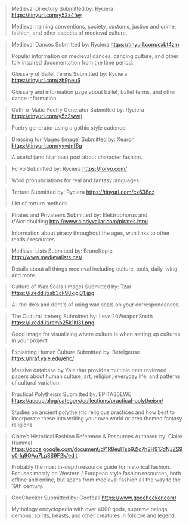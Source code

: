 > Medieval Directory
> Submitted by:  Ryciera 
> <https://tinyurl.com/y52x4fey>
>  
> Medieval naming conventions, society, customs, justice and crime, fashion, and other aspects of medieval culture. 

> Medieval Dances
> Submitted by: Ryciera 
> <https://tinyurl.com/cxbt4zm>
>  
> Popular information on medieval dances, dancing culture, and other folk inspired documentation from the time period.

> Glossary of Ballet Terms
> Submitted by: Ryciera 
> <https://tinyurl.com/zh9peu6>
>  
> Glossary and information page about ballet, ballet terms, and other dance information. 

> Goth-o-Matic Poetry Generator
> Submitted by: Ryciera 
> <https://tinyurl.com/y5z2wwtj>
>  
> Poetry generator using a gothic style cadence.

> Dressing for Mages (image)
> Submitted by: Xearon 
> <https://tinyurl.com/yyvdnf6g>
>  
> A useful (and hilarious) post about character fashion.

> Forvo
> Submitted by: Ryciera 
> <https://forvo.com/>
>  
> Word pronunciations for real and fantasy languages.

> Torture
> Submitted by: Ryciera 
> <https://tinyurl.com/cx638oz>
>  
> List of torture methods.

> Pirates and Privateers
> Submitted by: Elektrophorus and r/Worldbulding
> <http://www.cindyvallar.com/pirates.html>
>  
> Information about piracy throughout the ages, with links to other reads / resources

> Medieval Lists
> Submitted by: BrunoKopte
> <http://www.medievalists.net/>
>  
> Details about all things medieval including culture, tools, daily living, and more.

> Culture of Wax Seals (Image)
> Submitted by: Tzar
> <https://i.redd.it/sb3ck98kjgj31.jpg>
>  
> All the do's and dont's of using wax seals on your correspondences.

> The Cultural Iceberg
> Submitted by: Level20WeaponSmith
> <https://i.redd.it/remb25k1ltl31.png>
> 
> Good image for visualizing where culture is when setting up cultures in your project.

> Explaining Human Culture
> Submitted by: Betelgeuse
> <https://hraf.yale.edu/ehc/>
> 
> Massive database by Yale that provides multiple peer reviewed papers about human culture, art, religion, everyday life, and patterns of cultural variation.

> Practical Polytheism
> Submitted by: EP-TA20EWE
> <https://acoup.blog/category/collections/practical-polytheism/>
> 
> Studies on ancient polytheistic religious practices and how best to incorporate these into writing your own world or area themed fantasy religions

> Claire’s Historical Fashion Reference & Resources
> Authored by: Claire Hummel
> <https://docs.google.com/document/d/1R8eulTsb9Zlc7h2H917dNJZS9s0rIq9OAu7LpSS9F2k/edit>
> 
> Probably the most in-depth resource guide for historical fashion. Focuses mostly on Western / European style fashion resources, both offline and online, but spans from medieval fashion all the way to the 19th century. 

> GodChecker
> Submitted by: Goofball
> <https://www.godchecker.com/>
> 
> Mythology encyclopedia with over 4000 gods, supreme beings, demons, spirits, beasts, and other creatures in folklore and legend. 
